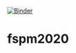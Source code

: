 [![Binder](https://mybinder.org/badge_logo.svg)](https://mybinder.org/v2/gh/fredboudon/fspm2020.git/master)

# fspm2020
